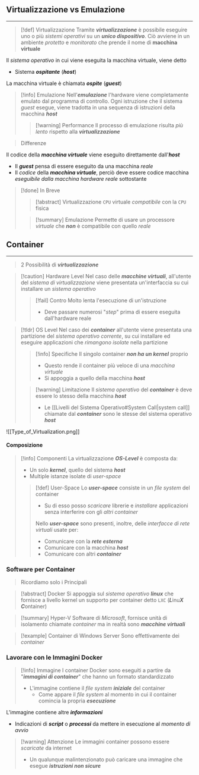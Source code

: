 ## Virtualizzazione vs Emulazione
---
>[!def] Virtualizzazione
>Tramite ***virtualizzazione*** è possibile eseguire uno o più *sistemi operativi* su un ***unico dispositivo***.
>Ciò avviene in un ambiente *protetto* e *monitorato* che prende il nome di **macchina virtuale**

Il *sistema operativo* in cui viene eseguita la macchina virtuale, viene detto
- Sistema ***ospitante*** (***host***)

La macchina virtuale è chiamata ***ospite*** (***guest***)

>[!info] Emulazione
> Nell'***emulazione*** l'hardware viene completamente emulato dal programma di controllo.
> Ogni istruzione che il sistema *guest* esegue, viene tradotta in una sequenza di istruzioni della macchina ***host***
>>[!warning] Performance
>>Il processo di emulazione risulta *più lento* rispetto alla ***virtualizzazione***

> Differenze

Il codice della ***macchina virtuale*** viene eseguito direttamente dall'***host***
- Il ***guest*** pensa di essere eseguito da una macchina *reale*
- Il *codice* della ***macchina virtuale***, perciò deve essere codice macchina *eseguibile dalla macchina hardware reale* sottostante

>[!done] In Breve
>>[!abstract] Virtualizzazione
>>`CPU` virtuale *compatibile* con la `CPU` fisica
>
>>[!summary] Emulazione
>>Permette di usare un processore *virtuale* che ***non*** è compatibile con quello *reale*

## Container
---
> 2 Possibilità di ***virtualizzazione***

>[!caution] Hardware Level
>Nel caso delle ***macchine virtuali***, all'utente del *sistema di virtualizzazione* viene presentata un'interfaccia su cui installare un *sistema operativo*
>>[!fail] Contro
>>Molto lenta l'esecuzione di un'istruzione
>>- Deve passare numerosi "*step*" prima di essere eseguita dall'hardware reale

>[!tldr] OS Level
>Nel caso dei ***container*** all'utente viene presentata una partizione del *sistema operativo corrente*, su cui installare ed eseguire applicazioni che *rimangono isolate* nella partizione
>>[!info] Specifiche
>>Il singolo container ***non ha un kernel*** proprio
>>- Questo rende il container più veloce di una *macchina virtuale*
>>- Si appoggia a quello della macchina ***host***
>
>>[!warning] Limitazione
>>Il *sistema operativo* del ***container*** è deve essere lo stesso della macchina ***host***
>>- Le [[Livelli del Sistema Operativo#System Call|system call]] chiamate dal ***container*** sono le stesse del sistema operativo ***host***


![[Type_of_Virtualization.png]]

#### Composizione
>[!info] Componenti
>La virtualizzazione ***OS-Level*** è composta da:
>- Un solo ***kernel***, quello del sistema ***host***
>- Multiple istanze isolate di *user-space*
>
>>[!def] User-Space
>> Lo ***user-space*** consiste in un *file system* del container
>> - Su di esso posso *scaricare* librerie e *installare* applicazioni senza interferire con gli *altri container*
>> 
>> Nello ***user-space*** sono presenti, inoltre, delle *interfacce di rete virtuali* usate per:
>> - Comunicare con la ***rete esterna***
>> - Comunicare con la macchina ***host***
>> - Comunicare con altri ***container***

### Software per Container
> Ricordiamo solo i Principali

>[!abstract] Docker
>Si appoggia sul *sistema operativo* ***linux*** che fornisce a livello kernel un supporto per container detto `LXC` (***L***inu***X*** ***C***ontainer)

>[!summary] Hyper-V
>Software di *Microsoft*, fornisce unità di isolamento chiamate *container* ma in realtà sono ***macchine virtuali***

>[!example] Container di Windows Server
>Sono effettivamente dei *container*

### Lavorare con le Immagini Docker
>[!info] Immagine
> I container Docker sono eseguiti a partire da "***immagini di container***" che hanno un formato standardizzato
> - L'immagine contiene il *file system* ***iniziale*** del container
> 	- Come appare il *file system* al momento in cui il container comincia la propria ***esecuzione***
> 
>

L'immagine contiene altre ***informazioni***
- Indicazioni di ***script*** o ***processi*** da mettere in esecuzione al *momento di avvio*

>[!warning] Attenzione
>Le immagini container possono essere *scaricate* da internet
>- Un qualunque malintenzionato può caricare una immagine che esegue ***istruzioni non sicure***